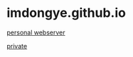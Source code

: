 # imdongye.github.io

[personal webserver](http://dongye.duckdns.org)

[private](https://imdongye.notion.site/4-1b748ec8fd3341069082cc67adc04bf5?pvs=4)
